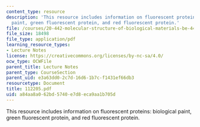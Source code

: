 ```yaml
---
content_type: resource
description: 'This resource includes information on fluorescent proteins: biological
  paint, green fluorescent protein, and red fluorescent protein.'
file: /courses/20-442-molecular-structure-of-biological-materials-be-442-fall-2005/a84aa8a062bd5740e7d8eca9aa1b705d_112205.pdf
file_size: 18498
file_type: application/pdf
learning_resource_types:
- Lecture Notes
license: https://creativecommons.org/licenses/by-nc-sa/4.0/
ocw_type: OCWFile
parent_title: Lecture Notes
parent_type: CourseSection
parent_uid: e3a63dd0-2c7d-16d6-1b7c-f1431ef66db3
resourcetype: Document
title: 112205.pdf
uid: a84aa8a0-62bd-5740-e7d8-eca9aa1b705d
---
```

This resource includes information on fluorescent proteins: biological paint, green fluorescent protein, and red fluorescent protein.